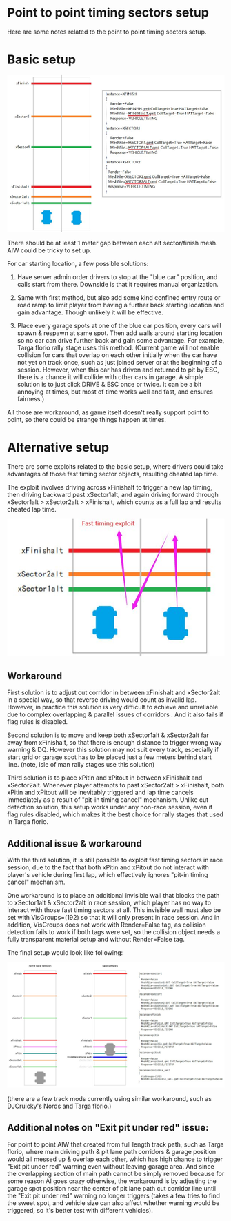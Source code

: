 # Point to point timing sectors setup

Here are some notes related to the point to point timing sectors setup.

# Basic setup

![image](../images/tracktiming/track_timing_001.jpg)

There should be at least 1 meter gap between each alt sector/finish mesh. AIW could be tricky to set up.

For car starting location, a few possible solutions:

1. Have server admin order drivers to stop at the "blue car" position, and calls start from there. Downside is that it requires manual organization.

2. Same with first method, but also add some kind confined entry route or road ramp to limit player from having a further back starting location and gain advantage. Though unlikely it will be effective.

3. Place every garage spots at one of the blue car position, every cars will spawn & respawn at same spot. Then add walls around starting location so no car can drive further back and gain some advantage. For example, Targa florio rally stage uses this method.
(Current game will not enable collision for cars that overlap on each other initially when the car have not yet on track once, such as just joined server or at the beginning of a session. However, when this car has driven and returned to pit by ESC, there is a chance it will collide with other cars in garage. A simple solution is to just click DRIVE & ESC once or twice. It can be a bit annoying at times, but most of time works well and fast, and ensures fairness.)

All those are workaround, as game itself doesn't really support point to point, so there could be strange things happen at times.

# Alternative setup

There are some exploits related to the basic setup, where drivers could take advantages of those fast timing sector objects, resulting cheated lap time.

The exploit involves driving across xFinishalt to trigger a new lap timing, then driving backward past xSector1alt, and again driving forward through xSector1alt > xSector2alt > xFinishalt, which counts as a full lap and results cheated lap time.

![image](../images/tracktiming/track_timing_002.jpg)

## Workaround

First solution is to adjust cut corridor in between xFinishalt and xSector2alt in a special way, so that reverse driving would count as invalid lap. However, in practice this solution is very difficult to achieve and unreliable due to complex overlapping & parallel issues of corridors . And it also fails if flag rules is disabled.

Second solution is to move and keep both xSector1alt & xSector2alt far away from xFinishalt, so that there is enough distance to trigger wrong way warning & DQ. However this solution may not suit every track, especially if start grid or garage spot has to be placed just a few meters behind start line. (note, isle of man rally stages use this solution)

Third solution is to place xPitin and xPitout in between xFinishalt and xSector2alt.
Whenever player attempts to past xSector2alt > xFinishalt, both xPitin and xPitout will be inevitably triggered and lap time cancels immediately as a result of "pit-in timing cancel" mechanism. Unlike cut detection solution, this setup works under any non-race session, even if flag rules disabled, which makes it the best choice for rally stages that used in Targa florio.

## Additional issue & workaround

With the third solution, it is still possible to exploit fast timing sectors in race session, due to the fact that both xPitin and xPitout do not interact with player's vehicle during first lap, which effectively ignores "pit-in timing cancel" mechanism.

One workaround is to place an additional invisible wall that blocks the path to xSector1alt & xSector2alt in race session, which player has no way to interact with those fast timing sectors at all. This invisible wall must also be set with VisGroups=(192) so that it will only present in race session. And in addition, VisGroups does not work with Render=False tag, as collision detection fails to work if both tags were set, so the collision object needs a fully transparent material setup and without Render=False tag.

The final setup would look like following:

![image](../images/tracktiming/track_timing_003.jpg)

(there are a few track mods currently using similar workaround, such as DJCruicky's Nords and Targa florio.)

## Additional notes on "Exit pit under red" issue:

For point to point AIW that created from full length track path, such as Targa florio, where main driving path & pit lane path corridors & garage position would all messed up & overlap each other, which has high chance to trigger "Exit pit under red" warning even without leaving garage area. And since the overlapping section of main path cannot be simply removed because for some reason AI goes crazy otherwise, the workaround is by adjusting the garage spot position near the center of pit lane path cut corridor line until the "Exit pit under red" warning no longer triggers (takes a few tries to find the sweet spot, and vehicle size can also affect whether warning would be triggered, so it's better test with different vehicles).

